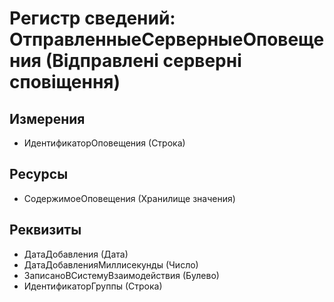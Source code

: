 ﻿# Регистр сведений: ОтправленныеСерверныеОповещения (Відправлені серверні сповіщення)

## Измерения

- ИдентификаторОповещения (Строка)

## Ресурсы

- СодержимоеОповещения (Хранилище значения)

## Реквизиты

- ДатаДобавления (Дата)
- ДатаДобавленияМиллисекунды (Число)
- ЗаписаноВСистемуВзаимодействия (Булево)
- ИдентификаторГруппы (Строка)

